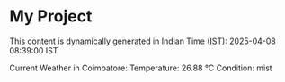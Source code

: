 # My Project

This content is dynamically generated in Indian Time (IST): 2025-04-08 08:39:00 IST


Current Weather in Coimbatore:
Temperature: 26.88 °C
Condition: mist
